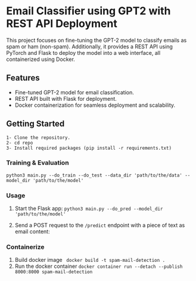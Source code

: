 # Email Classifier using GPT2 with REST API Deployment

This project focuses on fine-tuning the GPT-2 model to classify emails as spam or ham (non-spam). Additionally, it provides a REST API using PyTorch and Flask to deploy the model into a web interface, all containerized using Docker.

## Features

* Fine-tuned GPT-2 model for email classification.
* REST API built with Flask for deployment.
* Docker containerization for seamless deployment and scalability.

## Getting Started

    1- Clone the repository.
    2- cd repo
    3- Install required packages (pip install -r requirements.txt)

### Training & Evaluation

`
python3 main.py --do_train --do_test --data_dir 'path/to/the/data' --model_dir 'path/to/the/model' 
`

### Usage
1. Start the Flask app:
`python3 main.py --do_pred --model_dir 'path/to/the/model'`

2. Send a POST request to the `/predict` endpoint with a piece of text as email content:

### Containerize

1. Build docker image
` docker build -t spam-mail-detection .`
2. Run the docker container
` docker container run --detach --publish 8000:8000 spam-mail-detection `